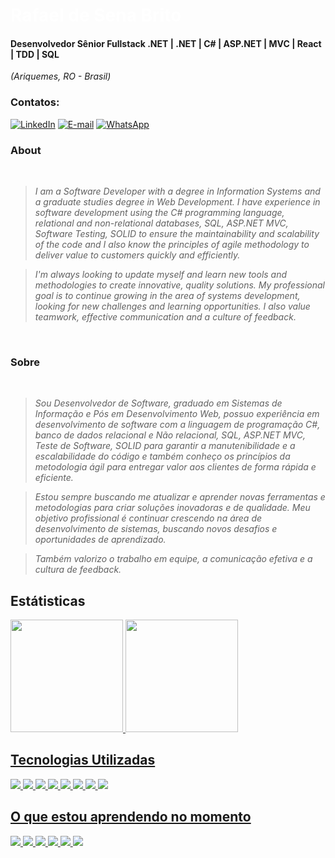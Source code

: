<h1> 
  <a href="https://www.linkedin.com/in/rafaelsenabrito/" style="color: #fff !important; text-decoration: none; color: inherit;">
    <span>Rafael de Sena Brito</span>
  </a>
</h1>

#### Desenvolvedor Sênior Fullstack .NET | .NET | C# | ASP.NET | MVC | React | TDD | SQL
<i>(Ariquemes, RO - Brasil)</i>

### Contatos:</br>
[![LinkedIn](https://img.shields.io/badge/linkedin-%230077B5.svg?style=for-the-badge&logo=linkedin&logoColor=white)](https://www.linkedin.com/in/rafaelsenabrito/)
[![E-mail](https://img.shields.io/badge/-Email-0077B5?style=for-the-badge&logo=microsoft-outlook&logoColor=white)](mailto:rafaelbrito@live.com)
[![WhatsApp](https://img.shields.io/badge/WhatsApp-0077B5?style=for-the-badge&logo=whatsapp&logoColor=white)](https://wa.me/+5569999526280)  
<br />
### About 
<i>
<br />
  
> I am a Software Developer with a degree in Information Systems and a graduate studies degree in Web Development. I have experience in software development using the C# programming language, relational and non-relational databases, SQL, ASP.NET MVC, Software Testing, SOLID to ensure the maintainability and scalability of the code and I also know the principles of agile methodology to deliver value to customers quickly and efficiently. 
  
> I'm always looking to update myself and learn new tools and methodologies to create innovative, quality solutions. My professional goal is to continue growing in the area of systems development, looking for new challenges and learning opportunities. I also value teamwork, effective communication and a culture of feedback.
<br />
</i>

### Sobre
<i>
<br />
  
> Sou Desenvolvedor de Software, graduado em Sistemas de Informação e Pós em Desenvolvimento Web, possuo experiência em desenvolvimento de software com a linguagem de programação C#, banco de dados relacional e Não relacional, SQL, ASP.NET MVC, Teste de Software, SOLID para garantir a manutenibilidade e a escalabilidade do código e também conheço os princípios da metodologia ágil para entregar valor aos clientes de forma rápida e eficiente. 

> Estou sempre buscando me atualizar e aprender novas ferramentas e metodologias para criar soluções inovadoras e de qualidade. Meu objetivo profissional é continuar crescendo na área de desenvolvimento de sistemas, buscando novos desafios e oportunidades de aprendizado. 

> Também valorizo o trabalho em equipe, a comunicação efetiva e a cultura de feedback.
</i>

## Estátisticas
<div>
<a href="https://github.com/rafaelbrito">
<img loading="lazy" height="180em" src="https://github-readme-stats.vercel.app/api/top-langs/?username=rafaelbrito&layout=compact&langs_count=7&theme=dracula"/>
<img loading="lazy" height="180em" src="https://github-readme-stats.vercel.app/api?username=rafaelbrito&show_icons=true&theme=dracula&include_all_commits=true&count_private=true"/>
</div>

## Tecnologias Utilizadas

<img loading="lazy" src="https://img.shields.io/badge/.NET-5C2D91?style=for-the-badge&logo=.net&logoColor=white"/> <img loading="lazy" src="https://img.shields.io/badge/C%23-239120?style=for-the-badge&logo=c-sharp&logoColor=white"/> <img loading="lazy" src="https://img.shields.io/badge/HTML-239120?style=for-the-badge&logo=html5&logoColor=white"/> <img loading="lazy" src="https://img.shields.io/badge/CSS-239120?&style=for-the-badge&logo=css3&logoColor=white"/> <img loading="lazy" src="https://img.shields.io/badge/JavaScript-323330?style=for-the-badge&logo=javascript&logoColor=F7DF1E"/> <img loading="lazy" src="https://img.shields.io/badge/TypeScript-007ACC?style=for-the-badge&logo=typescript&logoColor=white"/>
<img loading="lazy" src="https://img.shields.io/badge/React-20232A?style=for-the-badge&logo=react&logoColor=61DAFB"/> <img loading="lazy" src="https://img.shields.io/badge/PostgreSQL-316192?style=for-the-badge&logo=postgresql&logoColor=white"/>

## O que estou aprendendo no momento

<img loading="lazy" src="https://img.shields.io/badge/Node.js-43853D?style=for-the-badge&logo=node.js&logoColor=white"/> <img loading="lazy" src="https://img.shields.io/badge/Express.js-404D59?style=for-the-badge"/> <img loading="lazy" src="https://img.shields.io/badge/React_Native-20232A?style=for-the-badge&logo=react&logoColor=61DAFB"/> <img loading="lazy" src="https://img.shields.io/badge/Angular-DD0031?style=for-the-badge&logo=angular&logoColor=white"/> <img loading="lazy" src="https://img.shields.io/badge/MongoDB-4EA94B?style=for-the-badge&logo=mongodb&logoColor=white"/> <img loading="lazy" src="https://img.shields.io/badge/Microsoft_Azure-0089D6?style=for-the-badge&logo=microsoft-azure&logoColor=white"/>
